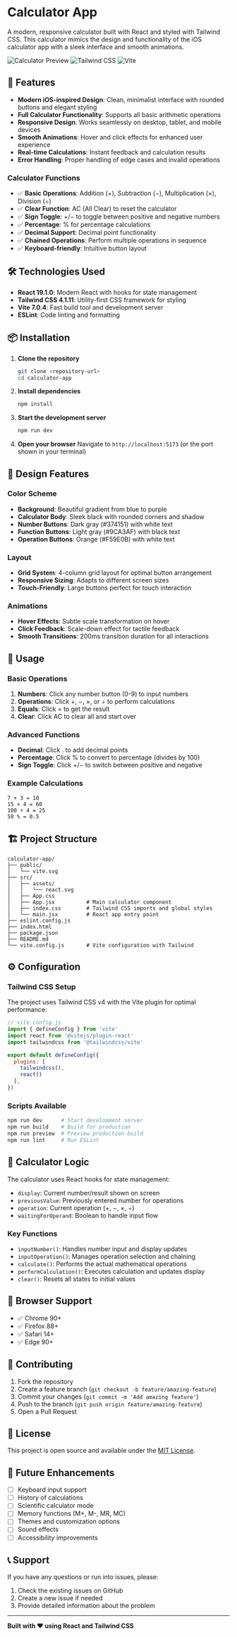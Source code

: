 # Calculator App

A modern, responsive calculator built with React and styled with Tailwind CSS. This calculator mimics the design and functionality of the iOS calculator app with a sleek interface and smooth animations.

![Calculator Preview](https://img.shields.io/badge/React-19.1.0-blue.svg) ![Tailwind CSS](https://img.shields.io/badge/TailwindCSS-4.1.11-38B2AC.svg) ![Vite](https://img.shields.io/badge/Vite-7.0.4-646CFF.svg)

## 🚀 Features

- **Modern iOS-inspired Design**: Clean, minimalist interface with rounded buttons and elegant styling
- **Full Calculator Functionality**: Supports all basic arithmetic operations
- **Responsive Design**: Works seamlessly on desktop, tablet, and mobile devices
- **Smooth Animations**: Hover and click effects for enhanced user experience
- **Real-time Calculations**: Instant feedback and calculation results
- **Error Handling**: Proper handling of edge cases and invalid operations

### Calculator Functions

- ✅ **Basic Operations**: Addition (+), Subtraction (−), Multiplication (×), Division (÷)
- ✅ **Clear Function**: AC (All Clear) to reset the calculator
- ✅ **Sign Toggle**: +/− to toggle between positive and negative numbers
- ✅ **Percentage**: % for percentage calculations
- ✅ **Decimal Support**: Decimal point functionality
- ✅ **Chained Operations**: Perform multiple operations in sequence
- ✅ **Keyboard-friendly**: Intuitive button layout

## 🛠️ Technologies Used

- **React 19.1.0**: Modern React with hooks for state management
- **Tailwind CSS 4.1.11**: Utility-first CSS framework for styling
- **Vite 7.0.4**: Fast build tool and development server
- **ESLint**: Code linting and formatting

## 📦 Installation

1. **Clone the repository**
   ```bash
   git clone <repository-url>
   cd calculator-app
   ```

2. **Install dependencies**
   ```bash
   npm install
   ```

3. **Start the development server**
   ```bash
   npm run dev
   ```

4. **Open your browser**
   Navigate to `http://localhost:5173` (or the port shown in your terminal)

## 🎨 Design Features

### Color Scheme
- **Background**: Beautiful gradient from blue to purple
- **Calculator Body**: Sleek black with rounded corners and shadow
- **Number Buttons**: Dark gray (#374151) with white text
- **Function Buttons**: Light gray (#9CA3AF) with black text
- **Operation Buttons**: Orange (#F59E0B) with white text

### Layout
- **Grid System**: 4-column grid layout for optimal button arrangement
- **Responsive Sizing**: Adapts to different screen sizes
- **Touch-Friendly**: Large buttons perfect for touch interaction

### Animations
- **Hover Effects**: Subtle scale transformation on hover
- **Click Feedback**: Scale-down effect for tactile feedback
- **Smooth Transitions**: 200ms transition duration for all interactions

## 📱 Usage

### Basic Operations
1. **Numbers**: Click any number button (0-9) to input numbers
2. **Operations**: Click +, −, ×, or ÷ to perform calculations
3. **Equals**: Click = to get the result
4. **Clear**: Click AC to clear all and start over

### Advanced Functions
- **Decimal**: Click . to add decimal points
- **Percentage**: Click % to convert to percentage (divides by 100)
- **Sign Toggle**: Click +/− to switch between positive and negative

### Example Calculations
```
7 + 3 = 10
15 × 4 = 60
100 ÷ 4 = 25
50 % = 0.5
```

## 🏗️ Project Structure

```
calculator-app/
├── public/
│   └── vite.svg
├── src/
│   ├── assets/
│   │   └── react.svg
│   ├── App.css
│   ├── App.jsx          # Main calculator component
│   ├── index.css        # Tailwind CSS imports and global styles
│   └── main.jsx         # React app entry point
├── eslint.config.js
├── index.html
├── package.json
├── README.md
└── vite.config.js       # Vite configuration with Tailwind
```

## ⚙️ Configuration

### Tailwind CSS Setup
The project uses Tailwind CSS v4 with the Vite plugin for optimal performance:

```javascript
// vite.config.js
import { defineConfig } from 'vite'
import react from '@vitejs/plugin-react'
import tailwindcss from '@tailwindcss/vite'

export default defineConfig({
  plugins: [
    tailwindcss(),
    react()
  ],
})
```

### Scripts Available

```bash
npm run dev      # Start development server
npm run build    # Build for production
npm run preview  # Preview production build
npm run lint     # Run ESLint
```

## 🧮 Calculator Logic

The calculator uses React hooks for state management:

- `display`: Current number/result shown on screen
- `previousValue`: Previously entered number for operations
- `operation`: Current operation (+, −, ×, ÷)
- `waitingForOperand`: Boolean to handle input flow

### Key Functions

- `inputNumber()`: Handles number input and display updates
- `inputOperation()`: Manages operation selection and chaining
- `calculate()`: Performs the actual mathematical operations
- `performCalculation()`: Executes calculation and updates display
- `clear()`: Resets all states to initial values

## 🎯 Browser Support

- ✅ Chrome 90+
- ✅ Firefox 88+
- ✅ Safari 14+
- ✅ Edge 90+

## 🤝 Contributing

1. Fork the repository
2. Create a feature branch (`git checkout -b feature/amazing-feature`)
3. Commit your changes (`git commit -m 'Add amazing feature'`)
4. Push to the branch (`git push origin feature/amazing-feature`)
5. Open a Pull Request

## 📄 License

This project is open source and available under the [MIT License](LICENSE).

## 🚀 Future Enhancements

- [ ] Keyboard input support
- [ ] History of calculations
- [ ] Scientific calculator mode
- [ ] Memory functions (M+, M-, MR, MC)
- [ ] Themes and customization options
- [ ] Sound effects
- [ ] Accessibility improvements

## 📞 Support

If you have any questions or run into issues, please:
1. Check the existing issues on GitHub
2. Create a new issue if needed
3. Provide detailed information about the problem

---

**Built with ❤️ using React and Tailwind CSS**
